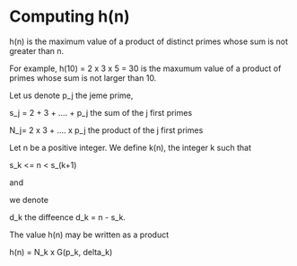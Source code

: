 # Computing h(n)

h(n) is the maximum value of a product of distinct primes
whose sum is not greater than n.

For example, h(10) = 2 x 3 x 5 = 30 is the maxumum value of a product
of primes whose sum is not larger than 10.

Let us denote p_j the  jeme prime,

s_j =  2 + 3 + .... + p_j  the sum of the j first primes

N_j=   2 x 3 + .... x p_j  the product of the j first primes

Let n be a positive integer. We define k(n),
the integer k such that

s_k <= n < s_(k+1)

and

we denote

d_k the diffeence d_k = n - s_k.

The value h(n) may be written as a product

h(n) = N_k x G(p_k, delta_k)

